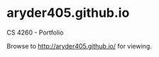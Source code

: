 aryder405.github.io
===================

CS 4260 - Portfolio 

Browse to http://aryder405.github.io/ for viewing.
